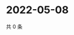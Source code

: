 # 2022-05-08

共 0 条

<!-- BEGIN WEIBO -->
<!-- 最后更新时间 Sun May 08 2022 00:17:15 GMT+0800 (China Standard Time) -->

<!-- END WEIBO -->
